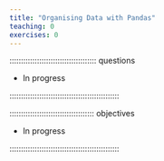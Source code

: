 ```yaml
---
title: "Organising Data with Pandas"
teaching: 0
exercises: 0
---
```


:::::::::::::::::::::::::::::::::::::: questions 

- In progress

::::::::::::::::::::::::::::::::::::::::::::::::

::::::::::::::::::::::::::::::::::::: objectives

- In progress

::::::::::::::::::::::::::::::::::::::::::::::::
